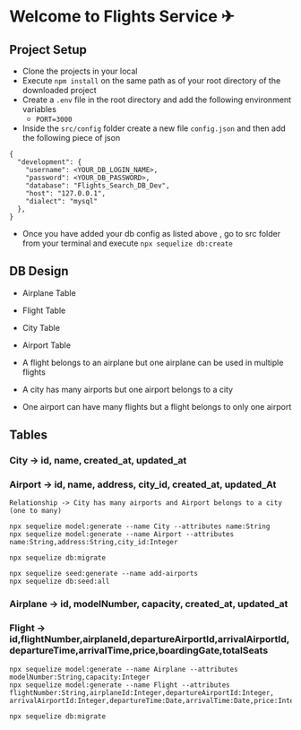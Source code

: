# Welcome to Flights Service ✈

## Project Setup
- Clone the projects in your local 
- Execute `npm install` on the same path as of your root directory of the downloaded project
- Create a `.env` file in the root directory and add the following environment variables
    - `PORT=3000`
- Inside the `src/config` folder create a new file `config.json` and then add the following piece of json

```
{
  "development": {
    "username": <YOUR_DB_LOGIN_NAME>,
    "password": <YOUR_DB_PASSWORD>,
    "database": "Flights_Search_DB_Dev",
    "host": "127.0.0.1",
    "dialect": "mysql"
  },
}

```
- Once you have added your db config as listed above , go to src folder from your terminal and execute `npx sequelize db:create`


## DB Design
- Airplane Table
- Flight Table
- City Table
- Airport Table

- A flight belongs to an airplane but one airplane can be used in multiple flights
- A city has many airports but one airport belongs to a city
- One airport can have many flights but a flight belongs to only one airport


## Tables

### City -> id, name, created_at, updated_at
### Airport -> id, name, address, city_id, created_at, updated_At
    Relationship -> City has many airports and Airport belongs to a city (one to many)
    
```
npx sequelize model:generate --name City --attributes name:String
npx sequelize model:generate --name Airport --attributes name:String,address:String,city_id:Integer

npx sequelize db:migrate

npx sequelize seed:generate --name add-airports
npx sequelize db:seed:all
```
### Airplane -> id, modelNumber, capacity, created_at, updated_at
### Flight -> id,flightNumber,airplaneId,departureAirportId,arrivalAirportId,departureTime,arrivalTime,price,boardingGate,totalSeats

```
npx sequelize model:generate --name Airplane --attributes modelNumber:String,capacity:Integer
npx sequelize model:generate --name Flight --attributes flightNumber:String,airplaneId:Integer,departureAirportId:Integer,
arrivalAirportId:Integer,departureTime:Date,arrivalTime:Date,price:Integer,boardingGate:String,totalSeats:Integer

npx sequelize db:migrate
```
